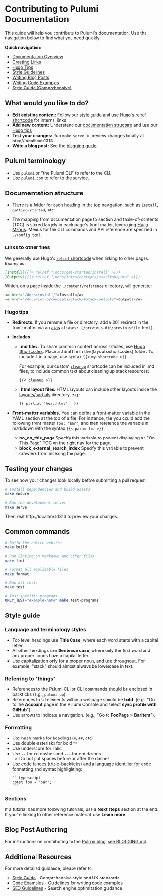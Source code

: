 # Contributing to Pulumi Documentation

This guide will help you contribute to Pulumi's documentation. Use the navigation below to find what you need quickly.

**Quick navigation:**
- [Documentation Overview](#documentation-structure)
- [Creating Links](#links-to-other-files)
- [Hugo Tips](#hugo-tips)
- [Style Guidelines](#style-guide)
- [Writing Blog Posts](BLOGGING.md)
- [Writing Code Examples](CODE-EXAMPLES.md)
- [Style Guide (Comprehensive)](STYLE-GUIDE.md)

## What would you like to do?

- **Edit existing content:** Follow our [style guide](#style-guide) and use [Hugo's relref shortcode](#links-to-other-files) for internal links
- **Add new content:** Understand our [documentation structure](#documentation-structure) and use our [Hugo tips](#hugo-tips)
- **Test your changes:** Run `make serve` to preview changes locally at http://localhost:1313
- **Write a blog post:** See the [blogging guide](BLOGGING.md)

## Pulumi terminology

- Use `pulumi` or "the Pulumi CLI" to refer to the CLI.
- Use `pulumi.com` to refer to the service.

## Documentation structure

- There is a folder for each heading in the top navigation, such as `Install`, `getting-started`, etc.

- The mapping from documentation page to section and table-of-contents (TOC) is stored largely in each page's front matter, leveraging [Hugo Menus](https://gohugo.io/content-management/menus/). Menus for the CLI commands and API reference are specified in `./config.toml`.

### Links to other files

We generally use Hugo's [`relref` shortcode](https://gohugo.io/content-management/shortcodes/#ref-and-relref) when linking to other pages. Examples:

```markdown
[Install]({{< relref "/docs/get-started/install" >}})
[Outputs]({{< relref "/docs/intro/concepts/stack#outputs" >}})
```

Which, on a page inside the `./content/reference` directory, will generate:

```html
<a href="/docs/install/">Install</a>
<a href="/docs/intro/concepts/stack/#stack-outputs">Outputs</a>
```

### Hugo tips

- **Redirects.** If you rename a file or directory, add a 301 redirect in the front-matter via an [alias](https://gohugo.io/content-management/urls/#aliases) `aliases: [/previous-dir/previousfile.html]`.

- **Includes.**

  - **.md files.** To share common content across articles, use [Hugo Shortcodes](https://gohugo.io/content-management/shortcodes/). Place a .html file in the [layouts/shortcodes] folder. To include it in a page, use syntax `{{< my-shortcode >}}`

    For example, our custom [`cleanup`](layouts/shortcodes/cleanup.html) shortcode can be included in .md files, to include common text about cleaning up stack resources:

    ```md
    {{< cleanup >}}
    ```

  - **.html layout files.** HTML layouts can include other layouts inside the [layouts/partials](layouts/partials) directory, e.g.:

    ```html
    {{ partial "head.html" . }}
    ```

- **Front-matter variables.** You can define a front-matter variable in the YAML section at the top of a file. For instance, the you could add the following front matter `foo: "bar"`, and then reference the variable in markdown with the syntax `{{< param foo >}}`.

  - **no_on_this_page** Specify this variable to prevent displaying an "On This Page" TOC on the right nav for the page.
  - **block_external_search_index** Specify this variable to prevent crawlers from indexing the page.

## Testing your changes

To see how your changes look locally before submitting a pull request:

```bash
# Install dependencies and build assets
make ensure

# Run the development server
make serve
```

Then visit http://localhost:1313 to preview your changes.

## Common commands

```bash
# Build the entire website
make build

# Run linting on Markdown and other files
make lint

# Format all applicable files
make format

# Run all tests
make test

# Test specific programs
ONLY_TEST="example-name" make test-programs
```

## Style guide

### Language and terminology styles

- Top level headings use **Title Case**, where each word starts with a capital letter.
- All other headings use **Sentence case**, where only the first word and any proper nouns have a capital letter.
- Use capitalization only for a proper noun, and use throughout. For example, "stack" should almost always be lowercase in text.

### Referring to "things"

- References to the Pulumi CLI or CLI commands should be enclosed in backticks (e.g., `pulumi up`).
- References to UI elements within a webpage should be **bold**. (e.g., "Go to the **Account** page in the Pulumi Console and select **sync profile with GitHub**").
- Use arrows to indicate a navigation. (e.g., "Go to **FooPage** &gt; **BarItem**").

### Formatting

- Use hash marks for headings (`#`, `##`, etc)
- Use double-asterisks for bold `**`
- Use underscore for italic `_`
- Use `--` for en dashes and `---` for em dashes
  - Do not put spaces before or after the dashes
- Use code fences (triple-backticks) and a [language identifier](https://gohugo.io/content-management/syntax-highlighting/) for code formatting and syntax highlighting:
  <pre><code>```typescript
  const foo = "bar";
  ```</code></pre>

### Sections

If a tutorial has more following tutorials, use a **Next steps** section at the end. If you're linking to other reference material, use **Learn more**.

## Blog Post Authoring

For instructions on contributing to the [Pulumi blog](https://www.pulumi.com/blog/), [see BLOGGING.md](BLOGGING.md).

## Additional Resources

For more detailed guidance, please refer to:

- [Style Guide](STYLE-GUIDE.md) - Comprehensive style and UX standards
- [Code Examples](CODE-EXAMPLES.md) - Guidelines for writing code examples
- [SEO Guidelines](SEO.md) - Search engine optimization guidance